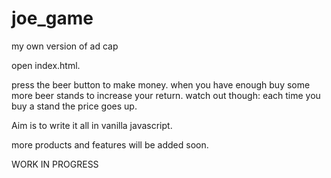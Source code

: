 # joe_game
my own version of ad cap

open index.html.

press the beer button to make money. when you have enough buy some more beer stands to increase your return. watch out though: each time
you buy a stand the price goes up.

Aim is to write it all in vanilla javascript.

more products and features will be added soon.

WORK IN PROGRESS
